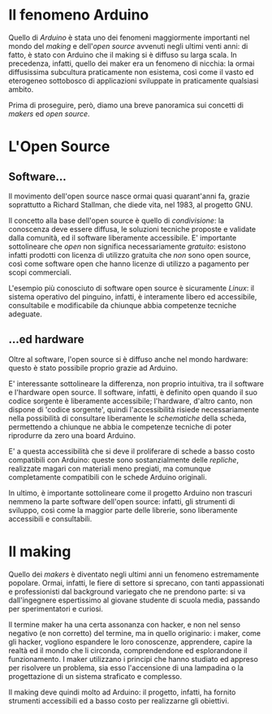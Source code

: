 # Il fenomeno Arduino

Quello di *Arduino* è stata uno dei fenomeni maggiormente importanti nel mondo del *making* e dell'*open source* avvenuti negli ultimi venti anni: di fatto, è stato con Arduino che il making si è diffuso su larga scala. In precedenza, infatti, quello dei maker era un fenomeno di nicchia: la ormai diffusissima subcultura praticamente non esistema, così come il vasto ed eterogeneo sottobosco di applicazioni sviluppate in praticamente qualsiasi ambito.

Prima di proseguire, però, diamo una breve panoramica sui concetti di *makers* ed *open source*.

# L'Open Source

## Software...

Il movimento dell'open source nasce ormai quasi quarant'anni fa, grazie soprattutto a Richard Stallman, che diede vita, nel 1983, al progetto GNU.

Il concetto alla base dell'open source è quello di *condivisione*: la conoscenza deve essere diffusa, le soluzioni tecniche proposte e validate dalla comunità, ed il software liberamente accessibile. E' importante sottolineare che *open* non significa necessariamente *gratuito*: esistono infatti prodotti con licenza di utilizzo gratuita che *non* sono open source, così come software open che hanno licenze di utilizzo a pagamento per scopi commerciali.

L'esempio più conosciuto di software open source è sicuramente *Linux*: il sistema operativo del pinguino, infatti, è interamente libero ed accessibile, consultabile e modificabile da chiunque abbia competenze tecniche adeguate.

## ...ed hardware

Oltre al software, l'open source si è diffuso anche nel mondo hardware: questo è stato possibile proprio grazie ad Arduino.

E' interessante sottolineare la differenza, non proprio intuitiva, tra il software e l'hardware open source. Il software, infatti, è definito open quando il suo codice sorgente è liberamente accessibile; l'hardware, d'altro canto, non dispone di 'codice sorgente', quindi l'accessibilità risiede necessariamente nella possibilità di consultare liberamente le *schematiche* della scheda, permettendo a chiunque ne abbia le competenze tecniche di poter riprodurre da zero una board Arduino.

E' a questa accessibilità che si deve il proliferare di schede a basso costo compatibili con Arduino: queste sono sostanzialmente delle *repliche*, realizzate magari con materiali meno pregiati, ma comunque completamente compatibili con le schede Arduino originali.

In ultimo, è importante sottolineare come il progetto Arduino non trascuri nemmeno la parte software dell'open source: infatti, gli strumenti di sviluppo, così come la maggior parte delle librerie, sono liberamente accessibili e consultabili.

# Il making

Quello dei *makers* è diventato negli ultimi anni un fenomeno estremamente popolare. Ormai, infatti, le fiere di settore si sprecano, con tanti appassionati e professionisti dal background variegato che ne prendono parte: si va dall'ingegnere espertissimo al giovane studente di scuola media, passando per sperimentatori e curiosi.

Il termine maker ha una certa assonanza con hacker, e non nel senso negativo (e non corretto) del termine, ma in quello originario: i maker, come gli hacker, vogliono espandere le loro conoscenze, apprendere, capire la realtà ed il mondo che li circonda, comprendendone ed esplorandone il funzionamento. I maker utilizzano i principi che hanno studiato ed appreso per risolvere un problema, sia esso l'accensione di una lampadina o la progettazione di un sistema straficato e complesso.

Il making deve quindi molto ad Arduino: il progetto, infatti, ha fornito strumenti accessibili ed a basso costo per realizzarne gli obiettivi.
